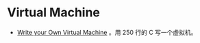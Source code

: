 Virtual Machine
===

- [Write your Own Virtual Machine](https://justinmeiners.github.io/lc3-vm/) 。用 250 行的 C 写一个虚拟机。

